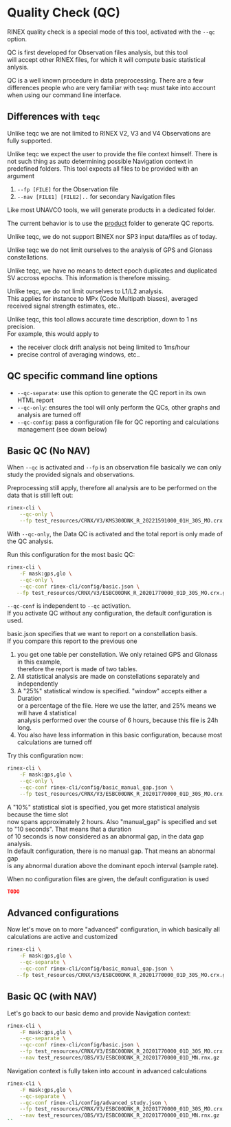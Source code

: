 Quality Check (QC)
==================

RINEX quality check is a special mode of this tool, activated with the `--qc` option.

QC is first developed for Observation files analysis, but this tool  
will accept other RINEX files, for which it will compute basic statistical anlysis. 

QC is a well known procedure in data preprocessing. 
There are a few differences people who are very familiar with `teqc` must
take into account when using our command line interface.

## Differences with `teqc`

Unlike teqc we are not limited to RINEX V2, V3 and V4 Observations
are fully supported.

Unlike teqc we expect the user to provide the file context
himself. There is not such thing as auto determining possible Navigation context
in predefined folders. This tool expects all files to be provided with an argument
  
1. `--fp [FILE]` for the Observation file
2. `--nav [FILE1] [FILE2]..` for secondary Navigation files  

Like most UNAVCO tools, we will generate products in a dedicated folder.  

The current behavior is to use the 
[product](https://github.com/gwbres/rinex/tree/rinex-cli/product)
folder to generate QC reports.

Unlike teqc, we do not support BINEX nor SP3 input data/files as of today.

Unlike teqc we do not limit ourselves to the analysis of
GPS and Glonass constellations.

Unlike teqc, we have no means to detect epoch duplicates
and duplicated SV accross epochs. This information is therefore missing.

Unlike teqc, we do not limit ourselves to L1/L2 analysis.  
This applies for instance to MPx (Code Multipath biases),
averaged received signal strength estimates, etc.. 

Unlike teqc, this tool allows accurate time description, down to 1 ns precision.  
For example, this would apply to

* the receiver clock drift analysis not being limited to 1ms/hour  
* precise control of averaging windows, etc..

## QC specific command line options

* `--qc-separate`: use this option to generate the QC report in its own HTML report
* `--qc-only`: ensures the tool will only perform the QCs, other graphs and analysis are turned off
* `--qc-config`: pass a configuration file for QC reporting and calculations management (see down below) 

## Basic QC (No NAV)

When `--qc` is activated and `--fp` is an observation file
basically we can only study the provided signals and observations.

Preprocessing still apply, therefore all analysis are to be performed
on the data that is still left out:

```bash
rinex-cli \
    --qc-only \
    --fp test_resources/CRNX/V3/KMS300DNK_R_20221591000_01H_30S_MO.crx
```

With `--qc-only`, the Data QC is activated and the total report is only made of the QC analysis.

Run this configuration for the most basic QC:

```bash
rinex-cli \
    -F mask:gps,glo \
    --qc-only \
    --qc-conf rinex-cli/config/basic.json \
   --fp test_resources/CRNX/V3/ESBC00DNK_R_20201770000_01D_30S_MO.crx.gz
```

`--qc-conf` is independent to `--qc` activation.   
If you activate QC without any configuration, the default configuration is used.

basic.json specifies that we want to report on a constellation basis.  
If you compare this report to the previous one

1. you get one table per constellation. We only retained GPS and Glonass in this example,   
therefore the report is made of two tables.
2. All statistical analysis are made on constellations separately and independently    
3. A "25%" statistical window is specified. "window" accepts either a Duration  
or a percentage of the file. Here we use the latter, and 25% means we will have 4 statistical  
analysis performed over the course of 6 hours, because this file is 24h long.  
4. You also have less information in this basic configuration, because most calculations are turned off

Try this configuration now:

```bash
rinex-cli \
    -F mask:gps,glo \
    --qc-only \
    --qc-conf rinex-cli/config/basic_manual_gap.json \
    --fp test_resources/CRNX/V3/ESBC00DNK_R_20201770000_01D_30S_MO.crx.gz
```

A "10%" statistical slot is specified, you get more statistical analysis because the time slot   
now spans approximately 2 hours. 
Also "manual_gap" is specified and set to "10 seconds". That means that a duration  
of 10 seconds is now considered as an abnormal gap, in the data gap analysis.  
In default configuration, there is no manual gap. That means an abnormal gap  
is any abnormal duration above the dominant epoch interval (sample rate).

When no configuration files are given, the default configuration is used

```json
TODO
```

## Advanced configurations

Now let's move on to more "advanced" configuration, in which basically all   
calculations are active and customized

```bash
rinex-cli \
    -F mask:gps,glo \
    --qc-separate \
    --qc-conf rinex-cli/config/basic_manual_gap.json \
   --fp test_resources/CRNX/V3/ESBC00DNK_R_20201770000_01D_30S_MO.crx.gz
```

## Basic QC (with NAV)

Let's go back to our basic demo and provide Navigation context:

```bash
rinex-cli \
    -F mask:gps,glo \
    --qc-separate \
    --qc-conf rinex-cli/config/basic.json \
    --fp test_resources/CRNX/V3/ESBC00DNK_R_20201770000_01D_30S_MO.crx.gz \
    --nav test_resources/OBS/V3/ESBC00DNK_R_20201770000_01D_MN.rnx.gz
```
  
Navigation context is fully taken into account in advanced calculations

```bash
rinex-cli \
    -F mask:gps,glo \
    --qc-separate \
    --qc-conf rinex-cli/config/advanced_study.json \
    --fp test_resources/CRNX/V3/ESBC00DNK_R_20201770000_01D_30S_MO.crx.gz \
    --nav test_resources/OBS/V3/ESBC00DNK_R_20201770000_01D_MN.rnx.gz
``

